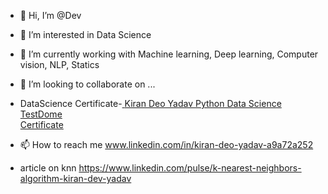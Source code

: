 - 👋 Hi, I’m @Dev
- 👀 I’m interested in Data Science 
- 🌱 I’m currently working with Machine learning, Deep learning, Computer vision, NLP, Statics

- 💞️ I’m looking to collaborate on ...
- DataScience Certificate-<a href="https://www.testdome.com/certificates/a645ac2169fc4224b0155951e80ad0fc" class="testdome-certificate-stamp gold">
          <span class="testdome-certificate-name">Kiran Deo Yadav</span>
          <span class="testdome-certificate-test-name">Python Data Science</span>
          <span class="testdome-certificate-card-logo">TestDome<br>Certificate</span>
      </a>
      <script>
          var stylesheet = "https://www.testdome.com/content/source/stylesheets/embed.css",
          link = document.createElement("link");
          link.href = stylesheet,
          link.type = "text/css",
          link.rel = "stylesheet",
          link.media = "screen,print",
          document.getElementsByTagName("head")[0].appendChild(link);
      </script>
- 📫 How to reach me www.linkedin.com/in/kiran-deo-yadav-a9a72a252
- article on knn https://www.linkedin.com/pulse/k-nearest-neighbors-algorithm-kiran-dev-yadav

<!---
Aaghora/Aaghora is a ✨ special ✨ repository because its `README.md` (this file) appears on your GitHub profile.
You can click the Preview link to take a look at your changes.
--->
